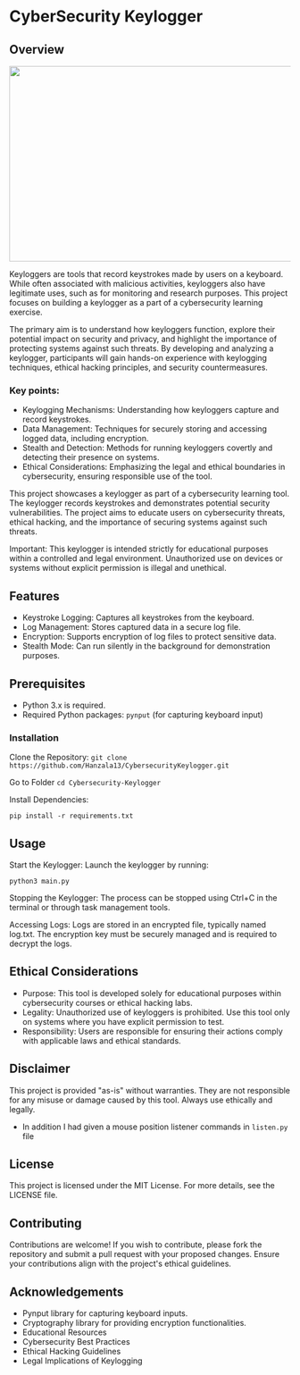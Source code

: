 #  CyberSecurity Keylogger

## Overview

<img src="https://repository-images.githubusercontent.com/626540574/fcd97184-7e0f-43d5-8a57-276d0423a601" width="700" height="350">

Keyloggers are tools that record keystrokes made by users on a keyboard. While often associated with malicious activities, keyloggers also have legitimate uses, such as for monitoring and research purposes. This project focuses on building a keylogger as a part of a cybersecurity learning exercise.

The primary aim is to understand how keyloggers function, explore their potential impact on security and privacy, and highlight the importance of protecting systems against such threats. By developing and analyzing a keylogger, participants will gain hands-on experience with keylogging techniques, ethical hacking principles, and security countermeasures.

### Key points:
* Keylogging Mechanisms: Understanding how keyloggers capture and record keystrokes.
* Data Management: Techniques for securely storing and accessing logged data, including encryption.
* Stealth and Detection: Methods for running keyloggers covertly and detecting their presence on systems.
* Ethical Considerations: Emphasizing the legal and ethical boundaries in cybersecurity, ensuring responsible use of the tool.

This project showcases a keylogger as part of a cybersecurity learning tool. The keylogger records keystrokes and demonstrates potential security vulnerabilities. The project aims to educate users on cybersecurity threats, ethical hacking, and the importance of securing systems against such threats.

Important: This keylogger is intended strictly for educational purposes within a controlled and legal environment. Unauthorized use on devices or systems without explicit permission is illegal and unethical.

## Features
* Keystroke Logging: Captures all keystrokes from the keyboard.
* Log Management: Stores captured data in a secure log file.
* Encryption: Supports encryption of log files to protect sensitive data.
* Stealth Mode: Can run silently in the background for demonstration purposes.

## Prerequisites
* Python 3.x is required.
* Required Python packages:
`pynput` (for capturing keyboard input)

### Installation
Clone the Repository:
`git clone https://github.com/Hanzala13/CybersecurityKeylogger.git`

Go to Folder
`cd Cybersecurity-Keylogger`

Install Dependencies:

`pip install -r requirements.txt`

## Usage
Start the Keylogger:
Launch the keylogger by running:

`python3 main.py`

Stopping the Keylogger:
The process can be stopped using Ctrl+C in the terminal or through task management tools.

Accessing Logs:
Logs are stored in an encrypted file, typically named log.txt. The encryption key must be securely managed and is required to decrypt the logs.

## Ethical Considerations
* Purpose: This tool is developed solely for educational purposes within cybersecurity courses or ethical hacking labs.
* Legality: Unauthorized use of keyloggers is prohibited. Use this tool only on systems where you have explicit permission to test.
* Responsibility: Users are responsible for ensuring their actions comply with applicable laws and ethical standards.

## Disclaimer
This project is provided "as-is" without warranties. They are not responsible for any misuse or damage caused by this tool. Always use ethically and legally.
* In addition I had given a mouse position listener commands in `listen.py` file
## License
This project is licensed under the MIT License. For more details, see the LICENSE file.

## Contributing
Contributions are welcome! If you wish to contribute, please fork the repository and submit a pull request with your proposed changes. Ensure your contributions align with the project's ethical guidelines.

## Acknowledgements
* Pynput library for capturing keyboard inputs.
* Cryptography library for providing encryption functionalities.
* Educational Resources
* Cybersecurity Best Practices
* Ethical Hacking Guidelines
* Legal Implications of Keylogging
